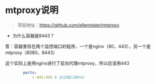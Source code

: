 # mtproxy说明

> 项目地址：https://github.com/ellermister/mtproxy

- 为什么容器是8443？

答：容器里存在两个监控端口的程序，一个是nginx（80，443），另一个是mtproxy（8080，8443）

这个实际上是用nginx进行了反向代理mtproxy，所以应该用443

```yaml
        ports:
            - 443:443 # 右边端口是443
```
